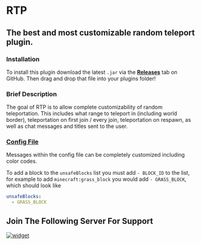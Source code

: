 # RTP
## The best and most customizable random teleport plugin.

### Installation
To install this plugin download the latest `.jar` via the [**Releases**](https://github.com/xPolar/RTP/releases) tab on GitHub. Then drag and drop that file into your plugins folder!


### Brief Description
The goal of RTP is to allow complete customizability of random teleportation. This includes what range to teleport in (including world border), teleportation on first join / every join,
teleportation on respawn, as well as chat messages and titles sent to the user.

### [Config File](https://github.com/xPolar/RTP/blob/master/src/main/resources/config.yml)
Messages within the config file can be completely customized including color codes.

To add a block to the `unsafeBlocks` list you must add `- BLOCK_ID` to the list, for example to add `minecraft:grass_block` you would add `- GRASS_BLOCK`, which should look like
```yml
unsafeBlocks:
  - GRASS_BLOCK
```

## Join The Following Server For Support
[![widget](https://inv.wtf/widget/polar)](https://inv.wtf/polar)
